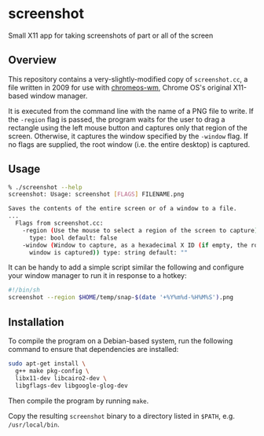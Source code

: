 # screenshot

Small X11 app for taking screenshots of part or all of the screen

## Overview

This repository contains a very-slightly-modified copy of `screenshot.cc`, a
file written in 2009 for use with [chromeos-wm], Chrome OS's original X11-based
window manager.

It is executed from the command line with the name of a PNG file to write. If
the `-region` flag is passed, the program waits for the user to drag a rectangle
using the left mouse button and captures only that region of the screen.
Otherwise, it captures the window specified by the `-window` flag. If no flags
are supplied, the root window (i.e. the entire desktop) is captured.

[chromeos-wm]: https://chromium.googlesource.com/chromiumos/platform/window_manager/

## Usage

```sh
% ./screenshot --help
screenshot: Usage: screenshot [FLAGS] FILENAME.png

Saves the contents of the entire screen or of a window to a file.
...
  Flags from screenshot.cc:
    -region (Use the mouse to select a region of the screen to capture)
      type: bool default: false
    -window (Window to capture, as a hexadecimal X ID (if empty, the root
      window is captured)) type: string default: ""
```

It can be handy to add a simple script similar the following and configure your
window manager to run it in response to a hotkey:

```sh
#!/bin/sh
screenshot --region $HOME/temp/snap-$(date '+%Y%m%d-%H%M%S').png
```

## Installation

To compile the program on a Debian-based system, run the following command to
ensure that dependencies are installed:

```sh
sudo apt-get install \
  g++ make pkg-config \
  libx11-dev libcairo2-dev \
  libgflags-dev libgoogle-glog-dev
```

Then compile the program by running `make`.

Copy the resulting `screenshot` binary to a directory listed in `$PATH`, e.g.
`/usr/local/bin`.
